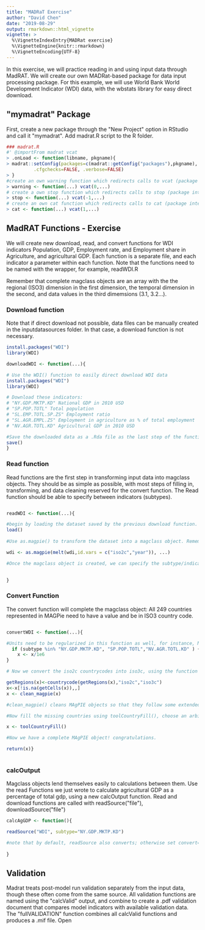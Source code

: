 ```yaml
---
title: "MADRaT Exercise"
author: "David Chen"
date: "2019-08-29"
output: rmarkdown::html_vignette
vignette: >
  %\VignetteIndexEntry{MADRat exercise}
  %\VignetteEngine{knitr::rmarkdown}
  %\VignetteEncoding{UTF-8}
---
```




In this exercise, we will practice reading in and using input data through MadRAT. We will create our own MADRat-based package for data input processing package. For this example, we will use World Bank World Development Indicator (WDI) data, with the wbstats library for easy direct download.

## "mymadrat" Package
First, create a new package through the "New Project" option in RStudio and call it "mymadrat". Add madrat.R script to the R folder. 


```r
### madrat.R
#' @importFrom madrat vcat
> .onLoad <- function(libname, pkgname){
> madrat::setConfig(packages=c(madrat::getConfig("packages"),pkgname),
		  .cfgchecks=FALSE, .verbose=FALSE)
> }
#create an own warning function which redirects calls to vcat (package internal)
> warning <- function(...) vcat(0,...)
# create a own stop function which redirects calls to stop (package internal)
> stop <- function(...) vcat(-1,...)
# create an own cat function which redirects calls to cat (package internal)
> cat <- function(...) vcat(1,...)

```


## MadRAT Functions - Exercise

We will create new download, read, and convert functions for WDI indicators Population, GDP, Employment rate, and Employment share in Agriculture, and agricultural GDP. Each function is a separate file, and each indicator a parameter within each function.
Note that the functions need to be named with the wrapper, for example, readWDI.R

Remember that complete magclass objects are an array with the the regional (ISO3) dimension in the first dimension, the temporal dimension in the second, and data values in the third dimemsions (3.1, 3.2...). 

### Download function

Note that if direct download not possible, data files can be manually created in the inputdatasources folder. In that case, a download function is not necessary.


```r
install.packages("WDI")
library(WDI)

downloadWDI <- function(...){

# Use the WDI() function to easily direct download WDI data
install.packages("WDI")
library(WDI)

# Download these indicators:
# "NY.GDP.MKTP.KD" National GDP in 2010 USD
# "SP.POP.TOTL" Total population
# "SL.EMP.TOTL.SP.ZS" Employment ratio
# "SL.AGR.EMPL.ZS" Employment in agriculture as % of total employment
# "NV.AGR.TOTL.KD" Agricultural GDP in 2010 USD

#Save the downloaded data as a .Rda file as the last step of the function
save()
}

```

### Read function

Read functions are the first step in transforming input data into magclass objects. They should be as simple as possible, with most steps of filling in, transforming, and data cleaning reserved for the convert function. The Read function should be able to specify between indicators (subtypes).


```r

readWDI <- function(...){

#begin by loading the dataset saved by the previous download function. Note that only the file name and extension are required, as madrat is configured to search for matching sources in its sources folder.
load()
  
#Use as.magpie() to transform the dataset into a magclass object. Remember that magclass objects always have the spatial indicator (iso code, not country name) in their 1st dimension & the temporal dimension in 2nd dimenson. It is ideal to reshape the data into 'tidy' format, with only the last column containing data as.magpie(...tidy=TRUE). 

wdi <- as.magpie(melt(wdi,id.vars = c("iso2c","year")), ...)

#Once the magclass object is created, we can specify the subtype/indicator desired, so that the read function only returns one indicator at a time. Use [] to subset.
  

}
```

### Convert Function

The convert function will complete the magclass object: All 249 countries represented in MAGPie need to have a value and be in ISO3 country code.


```r

convertWDI <- function(...){

#Units need to be regularized in this function as well, for instance, MAgPIE uses population in millions:
  if (subtype %in% "NY.GDP.MKTP.KD", "SP.POP.TOTL","NV.AGR.TOTL.KD" ) {
    x <- x/1e6
}

# Now we convert the iso2c countrycodes into iso3c, using the function countrycode(), and the magclass call getRegions. Note that some regions have now been turned into NA; it would be important to check that no information is lost. In this case they are mostly WB aggregate regions. 

getRegions(x)<-countrycode(getRegions(x),"iso2c","iso3c")
x<-x[!is.na(getCells(x)),,]
x <- clean_magpie(x)

#clean_magpie() cleans MAgPIE objects so that they follow some extended magpie object rules (currently it makes sure that the dimnames have names and removes cell numbers if it is purely regional data)

#Now fill the missing countries using toolCountryFill(), choose an arbitrary fill value for now.

x <- toolCountryFill()

#Now we have a complete MAgPIE object! congratulations. 

return(x)}
  

```

### calcOutput

Magclass objects lend themselves easily to calculations between them. Use the read Functions we just wrote to calculate agricultural GDP as a percentage of total gdp, using a new calcOutput function.
Read and download functions are called with readSource("file"), downloadSource("file")


```r
calcAgGDP <- function(){

readSource("WDI", subtype="NY.GDP.MKTP.KD")

#note that by default, readSource also converts; otherwise set convert=FALSE
  
}

```


## Validation

Madrat treats post-model run validation separately from the input data, though these often come from the same source. All validation functions are named using the "calcValid" output, and combine to create a .pdf validation document that compares model indicators with available validation data.
The "fullVALIDATION" function combines all calcValid functions and produces a .mif file. Open 

